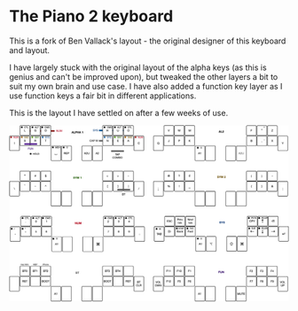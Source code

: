 # The Piano 2 keyboard

This is a fork of Ben Vallack's layout - the original designer of this keyboard and layout.

I have largely stuck with the original layout of the alpha keys (as this is genius and can't be improved upon), but tweaked the other layers a bit to suit my own brain and use case. I have also added a function key layer as I use function keys a fair bit in different applications.


This is the layout I have settled on after a few weeks of use.

![My piano layout](piano_layout.png)


